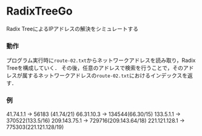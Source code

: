 # RadixTreeGo
Radix TreeによるIPアドレスの解決をシミュレートする

### 動作
プログラム実行時に`route-02.txt`からネットワークアドレスを読み取り，Radix Treeを構成していく．
その後，任意のアドレスで検索を行うことで，そのアドレスが属するネットワークアドレスの`route-02.txt`におけるインデックスを返す．

### 例
41.74.1.1     -> 56183 (41.74/21)
66.31.10.3    -> 134544(66.30/15)
133.5.1.1     -> 370522(133.5/16)
209.143.75.1  -> 729716(209.143.64/18)
221.121.128.1 -> 775303(221.121.128/19)
